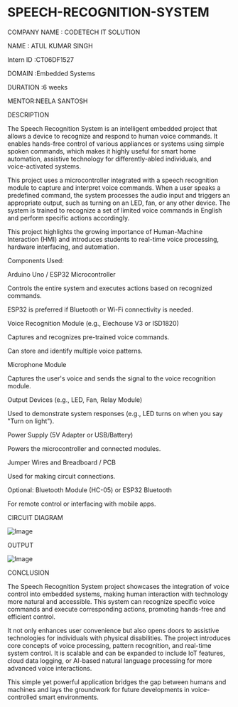 # SPEECH-RECOGNITION-SYSTEM

COMPANY NAME : CODETECH IT SOLUTION

NAME : ATUL KUMAR SINGH

Intern ID :CT06DF1527

DOMAIN :Embedded Systems

DURATION :6 weeks

MENTOR:NEELA SANTOSH

DESCRIPTION

The Speech Recognition System is an intelligent embedded project that allows a device to recognize and respond to human voice commands. It enables hands-free control of various appliances or systems using simple spoken commands, which makes it highly useful for smart home automation, assistive technology for differently-abled individuals, and voice-activated systems.

This project uses a microcontroller integrated with a speech recognition module to capture and interpret voice commands. When a user speaks a predefined command, the system processes the audio input and triggers an appropriate output, such as turning on an LED, fan, or any other device. The system is trained to recognize a set of limited voice commands in English and perform specific actions accordingly.

This project highlights the growing importance of Human-Machine Interaction (HMI) and introduces students to real-time voice processing, hardware interfacing, and automation.

Components Used:

Arduino Uno / ESP32 Microcontroller

Controls the entire system and executes actions based on recognized commands.

ESP32 is preferred if Bluetooth or Wi-Fi connectivity is needed.

Voice Recognition Module (e.g., Elechouse V3 or ISD1820)

Captures and recognizes pre-trained voice commands.

Can store and identify multiple voice patterns.

Microphone Module

Captures the user's voice and sends the signal to the voice recognition module.

Output Devices (e.g., LED, Fan, Relay Module)

Used to demonstrate system responses (e.g., LED turns on when you say "Turn on light").

Power Supply (5V Adapter or USB/Battery)

Powers the microcontroller and connected modules.

Jumper Wires and Breadboard / PCB

Used for making circuit connections.

Optional: Bluetooth Module (HC-05) or ESP32 Bluetooth

For remote control or interfacing with mobile apps.

CIRCUIT DIAGRAM

![Image](https://github.com/user-attachments/assets/978902f4-872c-46fb-ab35-056b420ae445)

OUTPUT

![Image](https://github.com/user-attachments/assets/4520dffc-64e2-4881-89cf-82ee26c5f8d4)

CONCLUSION 

The Speech Recognition System project showcases the integration of voice control into embedded systems, making human interaction with technology more natural and accessible. This system can recognize specific voice commands and execute corresponding actions, promoting hands-free and efficient control.

It not only enhances user convenience but also opens doors to assistive technologies for individuals with physical disabilities. The project introduces core concepts of voice processing, pattern recognition, and real-time system control. It is scalable and can be expanded to include IoT features, cloud data logging, or AI-based natural language processing for more advanced voice interactions.

This simple yet powerful application bridges the gap between humans and machines and lays the groundwork for future developments in voice-controlled smart environments.

